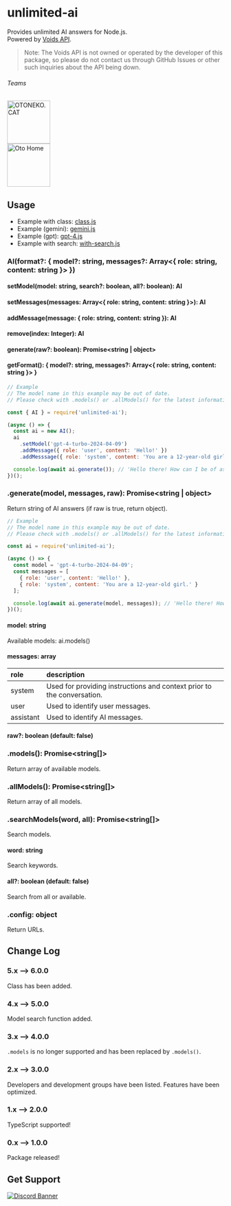 # unlimited-ai
Provides unlimited AI answers for Node.js.<br>
Powered by [Voids API](https://voids.top/).

> Note: The Voids API is not owned or operated by the developer of this package, so please do not contact us through GitHub Issues or other such inquiries about the API being down.

###### Teams
<a href="https://oto.pet/"><img src="https://www.otoneko.cat/img/logo.png" alt="OTONEKO.CAT" style="display: block; width: auto; height: 100px;"/></a>
<a href="https://www.otoho.me/"><img src="https://www.otoho.me/img/logo.png" alt="Oto Home" style="display: block; width: auto; height: 100px;"/></a>

## Usage
- Example with class: [class.js](https://github.com/otoneko1102/unlimited-ai/tree/main/examples/class.js)
- Example (gemini): [gemini.js](https://github.com/otoneko1102/unlimited-ai/tree/main/examples/gemini.js)
- Example (gpt): [gpt-4.js](https://github.com/otoneko1102/unlimited-ai/tree/main/examples/gpt-4.js)
- Example with search: [with-search.js](https://github.com/otoneko1102/unlimited-ai/tree/main/examples/with-search.js)

### AI(format?: { model?: string, messages?: Array\<{ role: string, content: string }\> })
  #### setModel(model: string, search?: boolean, all?: boolean): AI
  #### setMessages(messages: Array\<{ role: string, content: string }\>): AI
  #### addMessage(message: { role: string, content: string }): AI
  #### remove(index: Integer): AI
  #### generate(raw?: boolean): Promise\<string | object\>
  #### getFormat(): { model?: string, messages?: Array\<{ role: string, content: string }\> }

```js
// Example
// The model name in this example may be out of date.
// Please check with .models() or .allModels() for the latest information.

const { AI } = require('unlimited-ai');

(async () => {
  const ai = new AI();
  ai
    .setModel('gpt-4-turbo-2024-04-09')
    .addMessage({ role: 'user', content: 'Hello!' })
    .addMesssage({ role: 'system', content: 'You are a 12-year-old girl.' })

  console.log(await ai.generate()); // 'Hello there! How can I be of assistance to you today?'
})();
```

### .generate(model, messages, raw): Promise\<string | object\>
Return string of AI answers (if raw is true, return object).
```js
// Example
// The model name in this example may be out of date.
// Please check with .models() or .allModels() for the latest information.

const ai = require('unlimited-ai');

(async () => {
  const model = 'gpt-4-turbo-2024-04-09';
  const messages = [
    { role: 'user', content: 'Hello!' },
    { role: 'system', content: 'You are a 12-year-old girl.' }
  ];

  console.log(await ai.generate(model, messages)); // 'Hello there! How can I be of assistance to you today?'
})();
```

#### model: string
Available models: ai.models()

#### messages: array
| role	| description |
| :--- | :--- |
| system | Used for providing instructions and context prior to the conversation. |
| user | Used to identify user messages. |
| assistant |Used to identify AI messages. |

#### raw?: boolean (default: false)

### .models(): Promise\<string[]\>
Return array of available models.

### .allModels(): Promise\<string[]\>
Return array of all models.

### .searchModels(word, all): Promise\<string[]\>
Search models.

#### word: string
Search keywords.

#### all?: boolean (default: false)
Search from all or available.

### .config: object
Return URLs.

## Change Log
### 5.x --> 6.0.0
Class has been added.
### 4.x --> 5.0.0
Model search function added.
### 3.x --> 4.0.0
`.models` is no longer supported and has been replaced by `.models()`.
### 2.x --> 3.0.0
Developers and development groups have been listed. Features have been optimized.
### 1.x --> 2.0.0
TypeScript supported!
### 0.x --> 1.0.0
Package released!

## Get Support
<a href="https://discord.gg/yKW8wWKCnS"><img src="https://discordapp.com/api/guilds/1005287561582878800/widget.png?style=banner4" alt="Discord Banner"/></a>
